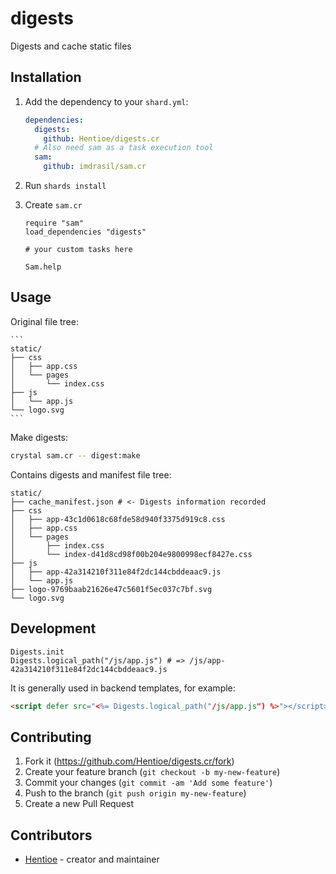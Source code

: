 # digests

Digests and cache static files

## Installation

1. Add the dependency to your `shard.yml`:

   ```yaml
   dependencies:
     digests:
       github: Hentioe/digests.cr
     # Also need sam as a task execution tool
     sam:
       github: imdrasil/sam.cr
   ```

2. Run `shards install`

3. Create `sam.cr`

   ```crystal
   require "sam"
   load_dependencies "digests"

   # your custom tasks here

   Sam.help
   ```

## Usage

Original file tree:

    ```
    static/
    ├── css
    │   ├── app.css
    │   └── pages
    │       └── index.css
    ├── js
    │   └── app.js
    └── logo.svg
    ```

Make digests:

```bash
crystal sam.cr -- digest:make
```

Contains digests and manifest file tree:

```
static/
├── cache_manifest.json # <- Digests information recorded
├── css
│   ├── app-43c1d0618c68fde58d940f3375d919c8.css
│   ├── app.css
│   └── pages
│       ├── index.css
│       └── index-d41d8cd98f00b204e9800998ecf8427e.css
├── js
│   ├── app-42a314210f311e84f2dc144cbddeaac9.js
│   └── app.js
├── logo-9769baab21626e47c5601f5ec037c7bf.svg
└── logo.svg
```

## Development

```crystal
Digests.init
Digests.logical_path("/js/app.js") # => /js/app-42a314210f311e84f2dc144cbddeaac9.js
```

It is generally used in backend templates, for example:

```html
<script defer src="<%= Digests.logical_path("/js/app.js") %>"></script>
```

## Contributing

1. Fork it (<https://github.com/Hentioe/digests.cr/fork>)
2. Create your feature branch (`git checkout -b my-new-feature`)
3. Commit your changes (`git commit -am 'Add some feature'`)
4. Push to the branch (`git push origin my-new-feature`)
5. Create a new Pull Request

## Contributors

- [Hentioe](https://github.com/Hentioe) - creator and maintainer
